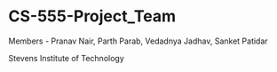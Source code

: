 # CS-555-Project_Team

Members - Pranav Nair, Parth Parab, Vedadnya Jadhav, Sanket Patidar

Stevens Institute of Technology
